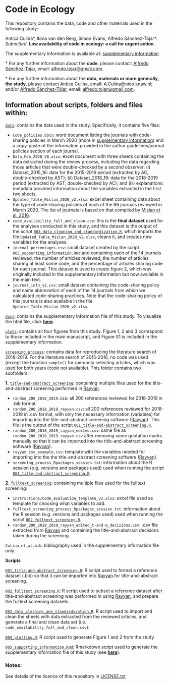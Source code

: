 # Code in Ecology

This repository contains the data, code and other materials used in the following study:

Antica Culina*, Ilona van den Berg, Simon Evans, Alfredo Sánchez-Tójar*. *Submitted*. **Low availability of code in ecology: a call for urgent action.**

The supplementary information is available at: [supplementary information](https://asanchez-tojar.github.io/code_in_ecology/supporting_information.html)

\* For any further information about the **code**, please contact: [Alfredo Sánchez-Tójar](https://scholar.google.co.uk/citations?hl=en&user=Sh-Rjq8AAAAJ&view_op=list_works&sortby=pubdate), email: alfredo.tojar@gmail.com. 

\* For any further information about the **data, materials or more generally, the study**, please contact [Antica Culina](https://scholar.google.com/citations?hl=en&user=9dgJnxEAAAAJ&view_op=list_works&sortby=pubdate), email: A.Culina@nioo.knaw.nl; and/or [Alfredo Sánchez-Tójar](https://scholar.google.co.uk/citations?hl=en&user=Sh-Rjq8AAAAJ&view_op=list_works&sortby=pubdate), email: alfredo.tojar@gmail.com.

## Information about scripts, folders and files within:

[`data`](https://github.com/ASanchez-Tojar/code_in_ecology/tree/master/data): contains the data used in the study. Specifically, it contains five files: 
  - `Code_policies.docx`: word document listing the journals with code-sharing policies in March 2020 (more in [supplementary information](https://asanchez-tojar.github.io/code_in_ecology/supporting_information.html)) and a copy-paste of the information provided in the author guidelines/journal policies section of each journal.
  - `Data_Feb_2020_V8.xlsx`: excel document with three sheets containing the data extracted during the review process, including the data regarding those articles that were double-checked by a second observer: (i) Dataset_2015_16: data for the 2015-2016 period (extracted by AC, double-checked by AST); (ii) Dataset_2018_19: data for the 2018-2019 period (extracted by AST, double-checked by AC); and (iii) explanations: metadata provided information about the variables extracted in the first two sheets. 
  - `Updated_Table_Mislan_2020_v2.xlsx`: excel sheet containing data about the type of code-sharing policies of each of the 96 journals reviewed in March 2020. The list of journals is based on that compiled by [Mislan et al. 2016](https://doi.org/10.1016/j.tree.2015.11.006).
  - `code_availability_full_and_clean.csv`: this is the **final dataset** used for the analyses conducted in this study, and this dataset is the output of the script [`003_data_cleaning_and_standardization.R`](https://github.com/ASanchez-Tojar/code_in_ecology/blob/master/003_data_cleaning_and_standardization.R), which imports the file `Updated_Table_Mislan_2020_v2.xlsx`, cleans it, and creates new variables for the analyses.
  - `journal_percentages.csv`: small dataset created by the script [`005_supporting_information.Rmd`](https://github.com/ASanchez-Tojar/code_in_ecology/blob/master/005_supporting_information.Rmd) and containing each of the 14 journals reviewed, the number of articles reviewed, the number of articles sharing at least some code, and the percentage of articles sharing code for each journal. This dataset is used to create figure 2, which was originally included in the supplementary information but now available in the main text.
  - `journal_info_v2.csv`: small dataset containing the code-sharing policy and name abbrevation of each of the 14 journals from which we calculated code-sharing practices. Note that the code-sharing policy of this journals is also available in the file `Updated_Table_Mislan_2020_v2.xlsx`.

[`docs`](https://github.com/ASanchez-Tojar/code_in_ecology/tree/master/docs): contains the supplementary information file of this study. To visualize the html file, click [**here**](https://asanchez-tojar.github.io/code_in_ecology/supporting_information.html). 

[`plots`](https://github.com/ASanchez-Tojar/code_in_ecology/tree/master/plots): contains all four figures from this study. Figure 1, 2 and 3 correspond to those included in the main manuscript, and Figure S1 is included in the supplementary information.

[`screening_process`](https://github.com/ASanchez-Tojar/code_in_ecology/tree/master/screening_process): contains data for reproducing the literature search of 2018-2019. For the literature search of 2015-2016, no code was used (except the function `sample()` for ramdonly selecting articles, which was used for both years (code not available). This folder contains two subfolders:

**1.** [`title-and-abstract_screening`](https://github.com/ASanchez-Tojar/code_in_ecology/tree/master/screening_process/title-and-abstract_screening): containing multiple files used for the title-and-abstract screening performed in [Rayyan](https://rayyan.qcri.org/).
  - `random_200_2018_2019.bib`: all 200 references reviewed for 2018-2019 in .bib format.
  - `random_200_2018_2019_rayyan.csv`: all 200 references reviewed for 2018-2019 in .csv format, with only the necessary information (variables) for importing into the title-and-abstract screening software ([Rayyan](https://rayyan.qcri.org/)). This file is the output of the script [`001_title-and-abstract_screening.R`](https://github.com/ASanchez-Tojar/code_in_ecology/blob/master/001_title-and-abstract_screening.R).
  - `random_200_2018_2019_rayyan_edited.csv`: same file as `random_200_2018_2019_rayyan.csv` after removing some quotation marks manually so that it can be imported into the title-and-abstract screening software ([Rayyan](https://rayyan.qcri.org/)). 
  - `rayyan_csv_example.csv`: template with the variables needed for importing into the the title-and-abstract screening software ([Rayyan](https://rayyan.qcri.org/)).
  - `screening_process_Rpackages_session.txt`: information about the R session (e.g. versions and packages used) used when running the script [`001_title-and-abstract_screening.R`](https://github.com/ASanchez-Tojar/code_in_ecology/blob/master/001_title-and-abstract_screening.R).

**2.** [`fulltext_screening`](https://github.com/ASanchez-Tojar/code_in_ecology/tree/master/screening_process/fulltext_screening): containing multiple files used for the fulltext screening:
  - `instructions/Code_evaluation_template_v2.xlsx`: excel file used as template for choosing what variables to add.
  - `fulltext_screening_process_Rpackages_session.txt`: information about the R session (e.g. versions and packages used) used when running the script [`002_fulltext_screening.R`](https://github.com/ASanchez-Tojar/code_in_ecology/blob/master/002_fulltext_screening.R).
  - `random_200_2018_2019_rayyan_edited_t-and-a_decisions.csv`: .csv file extracted from [Rayyan](https://rayyan.qcri.org/) and containing the title-and-abstract decisions taken during the screening.

`Culina_et_al.bib`: bibliography used in the supplementary information file only.

**Scripts**

[`001_title-and-abstract_screening.R`](https://github.com/ASanchez-Tojar/code_in_ecology/blob/master/001_title-and-abstract_screening.R): R script used to format a reference dataset (.bib) so that it can be imported into [Rayyan](https://rayyan.qcri.org/) for title-and-abstract screening. 

[`002_fulltext_screening.R`](https://github.com/ASanchez-Tojar/code_in_ecology/blob/master/002_fulltext_screening.R): R script used to subset a reference dataset after title-and-abstract screening was performed in using [Rayyan](https://rayyan.qcri.org/), and prepare the fulltext screening datasets.

[`003_data_cleaning_and_standardization.R`](https://github.com/ASanchez-Tojar/code_in_ecology/blob/master/003_data_cleaning_and_standardization.R): R script used to import and clean the sheets with data extracted from the reviewed articles, and generate a final and clean data set (i.e. `code_availability_full_and_clean.csv`).

[`004_plotting.R`](https://github.com/ASanchez-Tojar/code_in_ecology/blob/master/004_plotting.R): R script used to generate Figure 1 and 2 from the study.

[`005_supporting_information.Rmd`](https://github.com/ASanchez-Tojar/code_in_ecology/blob/master/005_supporting_information.Rmd): Rmarkdown script used to generate the supplementary information file of this study (see [**here**](https://asanchez-tojar.github.io/code_in_ecology/supporting_information.html)).

### Notes:

See details of the licence of this repository in [LICENSE.txt](https://github.com/ASanchez-Tojar/code_in_ecology/blob/master/LICENSE.txt)
